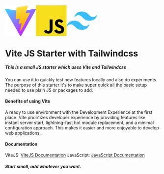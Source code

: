 <p style="width: 300px; display: flex; justify-content: space-around; align-items: center;">
    <img width="100" src="public/vite.svg" alt="Vite logo" />
    <img width="100" src="public/js.svg" alt="JavaScript logo" />
    <img width="100" src="public/tailwindcss.svg" alt="Tailwindcss logo" />
</p>

<h1>Vite JS Starter with Tailwindcss</h1>
<h5>This is a small JS starter which uses Vite and Tailwindcss</h5>
<p>You can use it to quickly test new features locally and also do experiments. The purpose of this starter it's to make super quick all the basic setup needed to use plain JS or packages to add.</p>

#### Benefits of using Vite

A ready to use environment with the Development Experience at the first place: Vite prioritizes developer experience by providing features like instant server start, lightning-fast hot module replacement, and a minimal configuration approach. This makes it easier and more enjoyable to develop web applications.

#### Documentation

ViteJS: [ViteJS Documentation](https://vitejs.dev)
JavaScript: [JavaScript Documentation](https://developer.mozilla.org/en-US/docs/Web/JavaScript)

##### Start small, add whatever you want.
